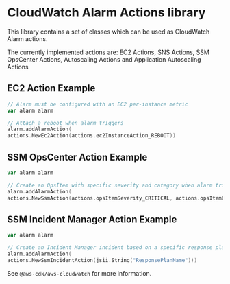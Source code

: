 # CloudWatch Alarm Actions library

This library contains a set of classes which can be used as CloudWatch Alarm actions.

The currently implemented actions are: EC2 Actions, SNS Actions, SSM OpsCenter Actions, Autoscaling Actions and Application Autoscaling Actions

## EC2 Action Example

```go
// Alarm must be configured with an EC2 per-instance metric
var alarm alarm

// Attach a reboot when alarm triggers
alarm.addAlarmAction(
actions.NewEc2Action(actions.ec2InstanceAction_REBOOT))
```

## SSM OpsCenter Action Example

```go
var alarm alarm

// Create an OpsItem with specific severity and category when alarm triggers
alarm.addAlarmAction(
actions.NewSsmAction(actions.opsItemSeverity_CRITICAL, actions.opsItemCategory_PERFORMANCE))
```

## SSM Incident Manager Action Example

```go
var alarm alarm

// Create an Incident Manager incident based on a specific response plan
alarm.addAlarmAction(
actions.NewSsmIncidentAction(jsii.String("ResponsePlanName")))
```

See `@aws-cdk/aws-cloudwatch` for more information.
